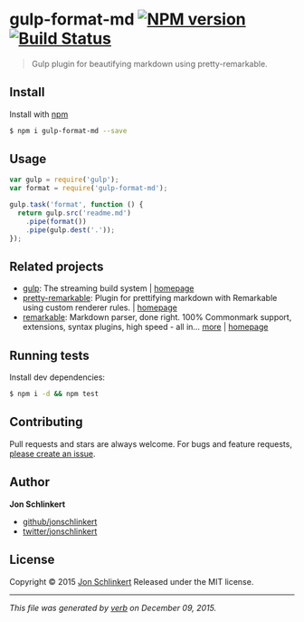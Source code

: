 # gulp-format-md [![NPM version](https://img.shields.io/npm/v/gulp-format-md.svg)](https://www.npmjs.com/package/gulp-format-md) [![Build Status](https://img.shields.io/travis/jonschlinkert/gulp-format-md.svg)](https://travis-ci.org/jonschlinkert/gulp-format-md)

> Gulp plugin for beautifying markdown using pretty-remarkable.

## Install

Install with [npm](https://www.npmjs.com/)

```sh
$ npm i gulp-format-md --save
```

## Usage

```js
var gulp = require('gulp');
var format = require('gulp-format-md');

gulp.task('format', function () {
  return gulp.src('readme.md')
    .pipe(format())
    .pipe(gulp.dest('.'));
});
```

## Related projects

* [gulp](https://www.npmjs.com/package/gulp): The streaming build system | [homepage](http://gulpjs.com)
* [pretty-remarkable](https://www.npmjs.com/package/pretty-remarkable): Plugin for prettifying markdown with Remarkable using custom renderer rules. | [homepage](https://github.com/jonschlinkert/pretty-remarkable)
* [remarkable](https://www.npmjs.com/package/remarkable): Markdown parser, done right. 100% Commonmark support, extensions, syntax plugins, high speed - all in… [more](https://www.npmjs.com/package/remarkable) | [homepage](https://github.com/jonschlinkert/remarkable)

## Running tests

Install dev dependencies:

```sh
$ npm i -d && npm test
```

## Contributing

Pull requests and stars are always welcome. For bugs and feature requests, [please create an issue](https://github.com/jonschlinkert/gulp-format-md/issues/new).

## Author

**Jon Schlinkert**

* [github/jonschlinkert](https://github.com/jonschlinkert)
* [twitter/jonschlinkert](http://twitter.com/jonschlinkert)

## License

Copyright © 2015 [Jon Schlinkert](https://github.com/jonschlinkert)
Released under the MIT license.

***

_This file was generated by [verb](https://github.com/verbose/verb) on December 09, 2015._